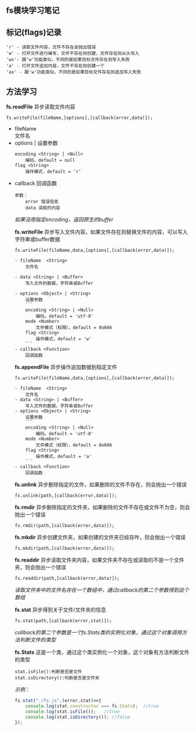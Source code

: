 fs模块学习笔记
-------------

## 标记(flags)记录

```
'r' - 读取文件内容，文件不存在会抛出错误
'w' - 打开文件进行编写，文件不存在则创建，文件存在则从头写入
'wx'- 跟'w'功能类似，不同的是如果目标文件存在则写入失败
'a' - 打开文件追加内容，文件不存在则创建一个
'ax' - 跟'w'功能类似，不同的是如果目标文件存在则追加写入失败
```

## 方法学习

**fs.readFile**
异步读取文件内容
```
fs.writeFile(fileName,[options],[callback(error,data)]);
```
- fileName  <String>  
    文件名
- options <Object> | <String>
    设置参数
    ```
    encoding <String> | <Null>
		编码，default = null
	flag <String>
		操作模式，default = 'r'
    ```
- callback 回调函数
    ```
    参数：
        error 错误信息
        data 读取的内容
    ```
*如果没用指定encoding，返回原生的buffer*

**fs.writeFile**
异步写入文件内容，如果文件存在则替换文件的内容，可以写入字符串或buffer数据
```
fs.writeFile(fileName,data,[options],[callback(error,data)]);

- fileName  <String>  
    文件名
 
- data <String> | <Buffer>
    写入文件的数据，字符串或Buffer
    
- options <Object> | <String>
    设置参数
	```
	encoding <String> | <Null>
		编码，default = 'utf-8'
	mode <Number>
		文件模式（权限），default = 0o666
	flag <String>
		操作模式，default = 'w'
	```
- callback <Function>
    回调函数
```



**fs.appendFile**
异步操作追加数据到指定文件
```
fs.writeFile(fileName,data,[options],[callback(error,data)]);

- fileName  <String>  
    文件名
- data <String> | <Buffer>
    写入文件的数据，字符串或Buffer
- options <Object> | <String>
    设置参数
	```
	encoding <String> | <Null>
		编码，default = 'utf-8'
	mode <Number>
		文件模式（权限），default = 0o666
	flag <String>
		操作模式，default = 'a'
	```
- callback <Function> 
    回调函数
```


**fs.unlink**
异步删除指定的文件，如果删除的文件不存在，则会抛出一个错误
```
fs.unlink(path,[callback(error,data)]);
```

**fs.rmdir**
异步删除指定的文件夹，如果删除的文件不存在或文件不为空，则会抛出一个错误
```
fs.rmdir(path,[callback(error,data)]);
```

**fs.mkdir**
异步创建文件夹，如果创建的文件夹已经存咋，则会抛出一个错误
```
fs.mkdir(path,[callback(error,data)]);
```

**fs.readdir**
异步读取文件夹内容，如果文件夹不存在或读取的不是一个文件夹，则会抛出一个错误
```
fs.readdir(path,[callback(error,data)]);
```
*读取文件夹中的文件名存在一个数组中，通过callback的第二个参数得到这个数组*

**fs.stat**
异步得到关于文件/文件夹的信息
```
fs.stat(path,[callback(error,stat)]);
```
*callback的第二个参数是一个fs.Stats类的实例化对象，通过这个对象调用方法判断文件的类型*

**fs.Stats**
这是一个类，通过这个类实例化一个对象，这个对象有方法判断文件的类型
```
stat.isFile():判断是否是文件
stat.isDirectory():判断是否是文件夹
```
*示例*：
```javascript
fs.stat("./fs.js",(error,stat)=>{
    console.log(stat.constructor === fs.Stats);  //true
    console.log(stat.isFile());   //true
    console.log(stat.isDirectory()); //false
});
```
